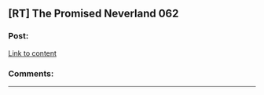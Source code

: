 ## [RT] The Promised Neverland 062

### Post:

[Link to content](https://mangastream.com/read/neverland/062/4682/1)

### Comments:

---

